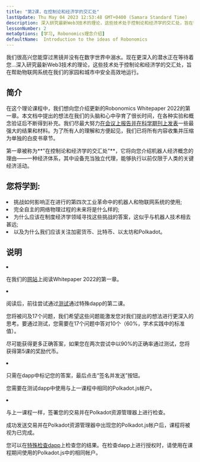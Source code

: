 ```yaml
---
title: "第2课，在控制论和经济学的交汇处"
lastUpdate: Thu May 04 2023 12:53:48 GMT+0400 (Samara Standard Time)
description: 深入研究最新Web3技术的理论，这些技术处于控制论和经济学的交汇处，旨在帮助物联网系统在我们的家园和城市中安全高效地运行。
lessonNumber: 2
metaOptions: [学习, Robonomics理念介绍]
defaultName:  Introduction to the ideas of Robonomics
---
```


我们很高兴您能穿过黑镜并没有在数字世界中溺水。现在更深入的潜水正在等待着您...深入研究最新Web3技术的理论，这些技术处于控制论和经济学的交汇处，旨在帮助物联网系统在我们的家园和城市中安全高效地运行。


## 简介

在这个理论课程中，我们想向您介绍更新的Robonomics Whitepaper 2022的第一章。本文档中提出的想法在我们的头脑和心中孕育了很长时间，在各种实验和概念验证后不断得到补充。我们尽最大努力[在会议上报告并在科学期刊上发表](https://robonomics.netw或k/papers/)一些最强大的结果和材料。为了所有人的理解和方便起见，我们已将所有内容收集并压缩为单独的白皮书章节。

第一章被称为**"在控制论和经济学的交汇处"**，它将向您介绍机器人经济概念的理由——一种经济体系，其中设备充当独立代理，能够执行以前仅限于人类的关键经济活动。

## 您将学到:

<List>

<li>
挑战如何影响正在进行的第四次工业革命中的机器人和物联网系统的使用;
</li>

<li>
完全自主的网络物理过程的未来将是什么样的;
</li>

<li>
为什么应该在制度经济学领域寻找这些挑战的答案，这似乎与机器人技术相去甚远;
</li>

<li>
以及为什么我们应该关注加密货币、比特币、以太坊和Polkadot。
</li>

</List>

## 说明

<List type="numbers">

<li>

在我们的[网站](https://robonomics.netw或k/vision/)上阅读Whitepaper 2022的第一章。

</li>

<li>

阅读后，前往尝试通过[测试](https://lesson2.robonomics.academy/#/)通过特殊dapp的第二课。

您将被问及17个问题，我们希望这些问题能激发您对我们提出的想法进行更深入的思考。要通过测试，您需要在17个问题中答对10个（60%，学术实践中的标准值）。

尽可能获得更多正确答案，如果您在两次尝试中以90%的正确率通过测试，您将获得第5课的奖励代币。

</li>

<li>

只需在dapp中标记您的答案，最后点击“签名并发送”按钮。

您需要在测试dapp中使用与上一课程中相同的Polkadot.js帐户。

</li>

<li>

与上一课程一样，签署您的交易并在Polkadot资源管理器上进行检查。

</li>
</List>

<Result>

成功发送交易并在Polkadot资源管理器中出现您的Polkadot.js帐户后，课程将被视为已完成。

您可以在[特殊检查dapp](https://lk.robonomics.academy/)上检查您的结果。在检查dapp上进行授权时，请使用在课程期间使用的Polkadot.js中的相同帐户。

</Result>
